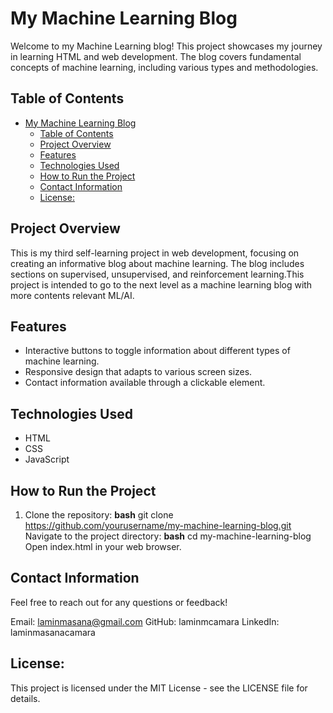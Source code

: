 # My Machine Learning Blog

Welcome to my Machine Learning blog! This project showcases my journey in learning HTML and web development. The blog covers fundamental concepts of machine learning, including various types and methodologies.

## Table of Contents

- [My Machine Learning Blog](#my-machine-learning-blog)
  - [Table of Contents](#table-of-contents)
  - [Project Overview](#project-overview)
  - [Features](#features)
  - [Technologies Used](#technologies-used)
  - [How to Run the Project](#how-to-run-the-project)
  - [Contact Information](#contact-information)
  - [License:](#license)

## Project Overview

This is my third self-learning project in web development, focusing on creating an informative blog about machine learning. The blog includes sections on supervised, unsupervised, and reinforcement learning.This project is intended to go to the next level as a machine learning blog with more contents relevant ML/AI.

## Features

- Interactive buttons to toggle information about different types of machine learning.
- Responsive design that adapts to various screen sizes.
- Contact information available through a clickable element.

## Technologies Used

- HTML
- CSS
- JavaScript

## How to Run the Project

1. Clone the repository:
   **bash**
   git clone https://github.com/yourusername/my-machine-learning-blog.git
Navigate to the project directory:
**bash**
cd my-machine-learning-blog
Open index.html in your web browser.

## Contact Information
Feel free to reach out for any questions or feedback!

Email: laminmasana@gmail.com
GitHub: laminmcamara
LinkedIn: laminmasanacamara
## License:
This project is licensed under the MIT License - see the LICENSE file for details.
